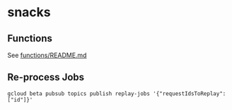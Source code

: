 # snacks

## Functions
See [functions/README.md](functions/README.md)


## Re-process Jobs
`gcloud beta pubsub topics publish replay-jobs '{"requestIdsToReplay": ["id"]}'`
